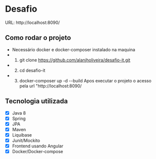 # Desafio 

URL: http://localhost:8090/

## Como rodar o projeto
- Necessário docker e docker-composer instalado na maquina
- 1) git clone https://github.com/alanjholiveira/desafio-it.git
- 2) cd desafio-it
- 3) docker-composer up -d --build
Apos executar o projeto o acesso pela url "http://localhost:8090/


## Tecnologia utilizada
- [x] Java 8
- [x] Spring
- [x] JPA
- [x] Maven
- [x] Liquibase
- [x] Junit/Mockito
- [x] Frontend usando Angular
- [x] Docker/Docker-compose